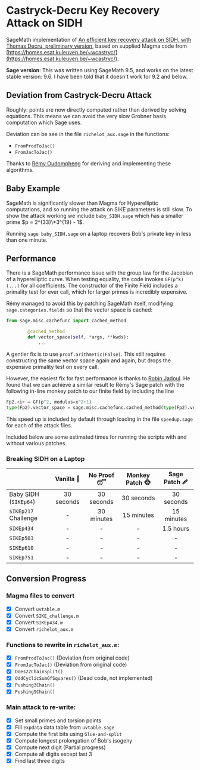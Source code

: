 # Castryck-Decru Key Recovery Attack on SIDH

SageMath implementation of [An efficient key recovery attack on SIDH, with Thomas Decru, preliminary version](https://eprint.iacr.org/2022/975.pdf), based on supplied Magma code from [https://homes.esat.kuleuven.be/~wcastryc/](https://homes.esat.kuleuven.be/~wcastryc/).

**Sage version**: This was written using SageMath 9.5, and works on the latest stable version: 9.6. I have been told that it doesn't work for 9.2 and below.

## Deviation from Castryck-Decru Attack

Roughly: points are now directly computed rather than derived by solving equations. This means we can avoid the very slow Grobner basis computation which Sage uses.

Deviation can be see in the file `richelot_aux.sage` in the functions: 

* `FromProdToJac()`
* `FromJacToJac()`

Thanks to [Rémy Oudompheng](https://twitter.com/oudomphe) for deriving and implementing these algorithms.

## Baby Example

SageMath is significantly slower than Magma for Hyperelliptic computations, and so running the attack on SIKE parameters is still slow. To show the attack working we include `baby_SIDH.sage` which has a smaller prime $p = 2^{33}\*3^{19} - 1$. 

Running `sage baby_SIDH.sage` on a laptop recovers Bob's private key in less than one minute.

## Performance

There is a SageMath performance issue with the group law for the Jacobian of a hyperelliptic curve. When testing equality, the code invokes `GF(p^k)(...)` for all coefficients. The constructor of the Finite Field includes a primality test for ever call, which for larger primes is incredibly expensive.

Rémy managed to avoid this by patching SageMath itself, modifying `sage.categories.fields` so that the vector space is cached:

```py
from sage.misc.cachefunc import cached_method

        @cached_method
        def vector_space(self, *args, **kwds):
            ...
```

A gentler fix is to use `proof.arithmetic(False)`. This still requires constructing the same vector space again and again, but drops the expensive primality test on every call.

However, the easiest fix for fast performance is thanks to [Robin Jadoul](https://ur4ndom.dev). He found that we can achieve a similar result to Rémy's Sage patch with the following in-line monkey patch to our finite field by including the line

```py
Fp2.<i> = GF(p^2, modulus=x^2+1)
type(Fp2).vector_space = sage.misc.cachefunc.cached_method(type(Fp2).vector_space)
```

This speed up is included by default through loading in the file `speedup.sage` for each of the attack files.

Included below are some estimated times for running the scripts with and without various patches.

### Breaking SIDH on a Laptop

|                       | Vanilla :icecream: | No Proof :sleeping: | Monkey Patch :monkey_face: | Sage Patch 🩹 |
|-----------------------|:------------------:|:-------------------:|:--------------------------:|:-------------:|
| Baby SIDH (`SIKEp64`) | 30 seconds         | 30 seconds          | 30 seconds                 | 30 seconds    |
| `$IKEp217` Challenge  |          -         | 30 minutes          | 15 minutes                 | 15 minutes    |
| `SIKEp434`            |          -         |          -          |              -             | 1.5 hours     |
| `SIKEp503`            |          -         |          -          |              -             |       -       |
| `SIKEp610`            |          -         |          -          |              -             |       -       |
| `SIKEp751`            |          -         |          -          |              -             |       -       |

## Conversion Progress

### Magma files to convert

- [x] Convert `uvtable.m`
- [x] Convert `SIKE_challenge.m`
- [x] Convert `SIKEp434.m`
- [x] Convert `richelot_aux.m`

### Functions to rewrite in `richelot_aux.m`:

- [x] `FromProdToJac()` (Deviation from original code) 
- [x] `FromJacToJac()` (Deviation from original code)
- [x] `Does22ChainSplit()`
- [x] `OddCyclicSumOfSquares()` (Dead code, not implemented)
- [x] `Pushing3Chain()`
- [x] `Pushing9Chain()`

### Main attack to re-write:

- [x] Set small primes and torsion points
- [x] Fill `expdata` data table from `uvtable.sage`
- [x] Compute the first bits using `Glue-and-split`
- [x] Compute longest prolongation of Bob's isogeny
- [x] Compute next digit (Partial progress)
- [x] Compute all digits except last 3
- [x] Find last three digits
